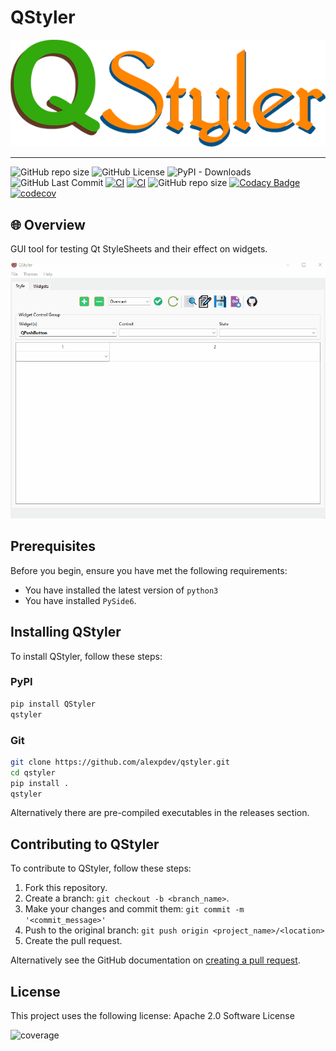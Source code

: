 # QStyler

![QStyler](https://raw.githubusercontent.com/alexpdev/QStyler/master/assets/QStylerLogo.png)

------------------------------

![GitHub repo size](https://img.shields.io/github/repo-size/alexpdev/qstyler?color=orange)
![GitHub License](https://img.shields.io/github/license/alexpdev/qstyler?color=red&logo=apache)
![PyPI - Downloads](https://img.shields.io/pypi/dm/qstyler?color=brown)
![GitHub Last Commit](https://badgen.net/github/last-commit/alexpdev/qstyler?color=blue&icon=github)
[![CI](https://github.com/alexpdev/QStyler/actions/workflows/windows.yml/badge.svg?branch=master&event=push)](https://github.com/alexpdev/QStyler/actions/workflows/windows.yml)
[![CI](https://github.com/alexpdev/QStyler/actions/workflows/mac.yml/badge.svg?branch=master&event=push)](https://github.com/alexpdev/QStyler/actions/workflows/mac.yml)
![GitHub repo size](https://img.shields.io/github/repo-size/alexpdev/qstyler)
[![Codacy Badge](https://app.codacy.com/project/badge/Grade/1e7fc4df9f66443daa887c740b05335d)](https://www.codacy.com/gh/alexpdev/QStyler/dashboard?utm_source=github.com&amp;utm_medium=referral&amp;utm_content=alexpdev/QStyler&amp;utm_campaign=Badge_Grade)
[![codecov](https://codecov.io/gh/alexpdev/QStyler/branch/main/graph/badge.svg?token=jpj9Rgriqi)](https://codecov.io/gh/alexpdev/QStyler)

## 🌐 Overview

GUI tool for testing Qt StyleSheets and their effect on widgets.

![QStyler.gif](https://raw.githubusercontent.com/alexpdev/QStyler/master/assets/styler.gif)

## Prerequisites

Before you begin, ensure you have met the following requirements:

- You have installed the latest version of `python3`
- You have installed `PySide6`.

## Installing QStyler

To install QStyler, follow these steps:

### **PyPI**

```bash
pip install QStyler
qstyler
```

### **Git**

```bash
git clone https://github.com/alexpdev/qstyler.git
cd qstyler
pip install .
qstyler
```

Alternatively there are pre-compiled executables in the releases section.

## Contributing to QStyler

To contribute to QStyler, follow these steps:

1. Fork this repository.
2. Create a branch: `git checkout -b <branch_name>`.
3. Make your changes and commit them: `git commit -m '<commit_message>'`
4. Push to the original branch: `git push origin <project_name>/<location>`
5. Create the pull request.

Alternatively see the GitHub documentation on [creating a pull request](https://help.github.com/en/github/collaborating-with-issues-and-pull-requests/creating-a-pull-request).

## License

This project uses the following license: Apache 2.0 Software License

![coverage](https://codecov.io/gh/alexpdev/QStyler/branch/main/graphs/sunburst.svg?token=jpj9Rgriqi)
